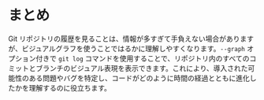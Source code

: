 # まとめ

Git リポジトリの履歴を見ることは、情報が多すぎて手負えない場合がありますが、ビジュアルグラフを使うことではるかに理解しやすくなります。`--graph` オプション付きで `git log` コマンドを使用することで、リポジトリ内のすべてのコミットとブランチのビジュアル表現を表示できます。これにより、導入された可能性のある問題やバグを特定し、コードがどのように時間の経過とともに進化したかを理解するのに役立ちます。
